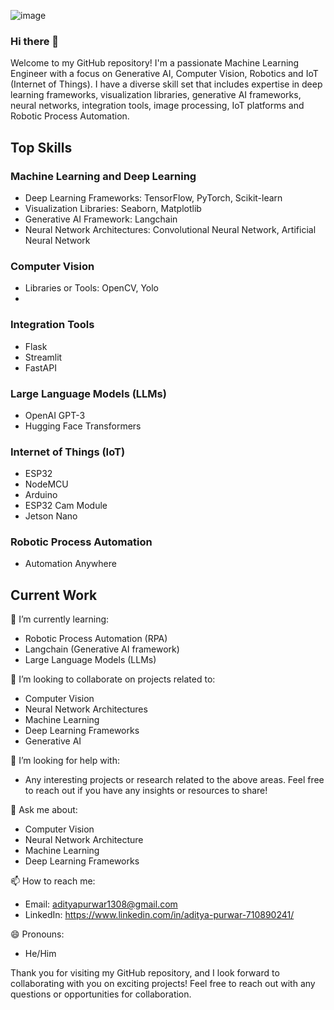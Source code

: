 ![image](https://github.com/Aditya3012Purwar/Aditya3012Purwar/assets/103439955/5f49a4b1-fa10-4804-9616-2b0ec2e7559f)


### Hi there 👋

Welcome to my GitHub repository! I'm a passionate Machine Learning Engineer with a focus on Generative AI, Computer Vision, Robotics and IoT (Internet of Things). I have a diverse skill set that includes expertise in deep learning frameworks, visualization libraries, generative AI frameworks, neural networks, integration tools, image processing, IoT platforms and Robotic Process Automation. 

## Top Skills

### Machine Learning and Deep Learning
- Deep Learning Frameworks: TensorFlow, PyTorch, Scikit-learn
- Visualization Libraries: Seaborn, Matplotlib
- Generative AI Framework: Langchain
- Neural Network Architectures: Convolutional Neural Network, Artificial Neural Network

### Computer Vision
- Libraries or Tools: OpenCV, Yolo
- 
### Integration Tools
- Flask
- Streamlit
- FastAPI

### Large Language Models (LLMs)
- OpenAI GPT-3
- Hugging Face Transformers

### Internet of Things (IoT)
- ESP32
- NodeMCU
- Arduino
- ESP32 Cam Module
- Jetson Nano

### Robotic Process Automation
- Automation Anywhere

## Current Work

🌱 I’m currently learning: 
- Robotic Process Automation (RPA)
- Langchain (Generative AI framework)
- Large Language Models (LLMs)

👯 I’m looking to collaborate on projects related to:
- Computer Vision
- Neural Network Architectures
- Machine Learning
- Deep Learning Frameworks
- Generative AI 

🤔 I’m looking for help with:
- Any interesting projects or research related to the above areas. Feel free to reach out if you have any insights or resources to share!

💬 Ask me about:
- Computer Vision
- Neural Network Architecture
- Machine Learning
- Deep Learning Frameworks

📫 How to reach me:
- Email: adityapurwar1308@gmail.com
- LinkedIn: https://www.linkedin.com/in/aditya-purwar-710890241/

😄 Pronouns:
- He/Him

Thank you for visiting my GitHub repository, and I look forward to collaborating with you on exciting projects! Feel free to reach out with any questions or opportunities for collaboration.
